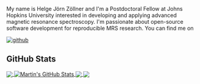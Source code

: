 
My name is Helge Jörn Zöllner and I'm a Postdoctoral Fellow at Johns Hopkins University interested in developing and applying advanced magnetic resonance spectroscopy. I'm passionate about open-source software development for reproducible MRS research. You can find me on 

[![github](https://img.shields.io/badge/GitHub-000000?style=for-the-badge&logo=GitHub&logoColor=white)](https://github.com/HJZollner)
## GitHub Stats

<a href="https://github.com/HJZollner/github-profile-hjzollner">
  <img align="center" src="https://github-readme-stats.vercel.app/api/top-langs/?username=HJZollner&hide=java,html,tex&title_color=ffffff&text_color=c9cacc&icon_color=2bbc8a&bg_color=1d1f21&langs_count=3" />
</a>
<a href="https://github.com/MartinHeinz/MartinHeinz">
  <img align="center" src="https://github-readme-stats.vercel.app/api?username=HJZollner&show_icons=true&line_height=27&count_private=true&title_color=ffffff&text_color=c9cacc&icon_color=2bbc8a&bg_color=1d1f21" alt="Martin's GitHub Stats" />
</a>

<a href="https://github.com/HJZollner/SpecVis">
  <img align="center" src="https://github-readme-stats.vercel.app/api/pin/?username=HJZollner&repo=SpecVis&title_color=ffffff&text_color=c9cacc&icon_color=2bbc8a&bg_color=1d1f21" />
</a>


<a href="https://github.com/schorschinho/osprey">
  <img align="center" src="https://github-readme-stats.vercel.app/api/pin/?username=Schorschinho&repo=osprey&title_color=ffffff&text_color=c9cacc&icon_color=2bbc8a&bg_color=1d1f21" />
</a>    

<!-- links to social media icons -->

<!-- icons with padding -->

[1.1]: http://i.imgur.com/tXSoThF.png (twitter icon with padding)
[2.1]: http://i.imgur.com/0o48UoR.png (github icon with padding)

<!-- links to your social media accounts -->

[1]: https://twitter.com/HelgeZollner
[2]: https://github.com/HJZollner


<!-- Resources -->
<!-- Icons: https://simpleicons.org/ -->
<!-- GitHub Stats: https://github.com/anuraghazra/github-readme-stats -->
<!-- Emojis: https://emojipedia.org/emoji/ -->
<!-- HTML Emojis: https://www.fileformat.info/index.htm -->
<!-- Shields: https://shields.io/ -->
<!-- Awesome GitHub Profile README: https://github.com/abhisheknaiidu/awesome-github-profile-readme -->
